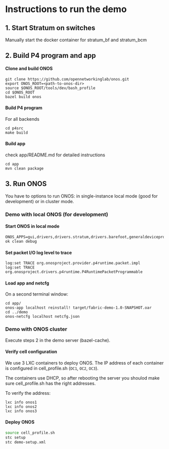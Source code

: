 # Instructions to run the demo

## 1. Start Stratum on switches

Manually start the docker container for stratum_bf and stratum_bcm

## 2. Build P4 program and app

#### Clone and build ONOS

```
git clone https://github.com/opennetworkinglab/onos.git
export ONOS_ROOT=<path-to-onos-dir>
source $ONOS_ROOT/tools/dev/bash_profile
cd $ONOS_ROOT
bazel build onos
```

#### Build P4 program

For all backends

```
cd p4src
make build
```

#### Build app

check app/README.md for detailed instructions

```
cd app
mvn clean package
```

## 3. Run ONOS

You have to options to run ONOS: in single-instance local mode (good for
development) or in cluster mode.

###  Demo with local ONOS (for development)

#### Start ONOS in local mode

```
ONOS_APPS=gui,drivers,drivers.stratum,drivers.barefoot,generaldeviceprovider,netcfghostprovider,lldpprovider,proxyarp ok clean debug
```

#### Set packet I/O log level to trace
```
log:set TRACE org.onosproject.provider.p4runtime.packet.impl
log:set TRACE org.onosproject.drivers.p4runtime.P4RuntimePacketProgrammable
```

#### Load app and netcfg

On a second terminal window:

```
cd app/
onos-app localhost reinstall! target/fabric-demo-1.0-SNAPSHOT.oar
cd ../demo
onos-netcfg localhost netcfg.json
```

### Demo with ONOS cluster

Execute steps 2 in the demo server (bazel-cache).

#### Verify cell configuration

We use 3 LXC containers to deploy ONOS. The IP address of each container is
configured in cell_profile.sh (`OC1`, `OC2`, `OC3`).

The containers use DHCP, so after rebooting the server you shoulod make sure
cell_profile.sh has the right addresses.

To verify the address:
```
lxc info onos1
lxc info onos2
lxc info onos3
```

#### Deploy ONOS

```bash
source cell_profile.sh
stc setup
stc demo-setup.xml
```